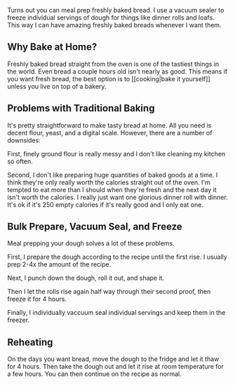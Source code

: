Turns out you can meal prep freshly baked bread. I use a vacuum sealer to freeze individual servings of dough for things like dinner rolls and loafs. This way I can have amazing freshly baked breads whenever I want them.

## Why Bake at Home?
Freshly baked bread straight from the oven is one of the tastiest things in the world. Even bread a couple hours old isn't nearly as good. This means if you want fresh bread, the best option is to [[cooking|bake it yourself]] unless you live on top of a bakery.

## Problems with Traditional Baking
It's pretty straightforward to make tasty bread at home. All you need is decent flour, yeast, and a digital scale. However, there are a number of downsides:

First, finely ground flour is really messy and I don't like cleaning my kitchen so often. 

Second, I don't like preparing huge quantities of baked goods at a time. I think they're only really worth the calories straight out of the oven. I'm tempted to eat more than I should when they're fresh and the next day it isn't worth the calories. I really just want one glorious dinner roll with dinner. It's ok if it's 250 empty calories if it's really good and I only eat one.

## Bulk Prepare, Vacuum Seal, and Freeze
Meal prepping your dough solves a lot of these problems.

First, I prepare the dough according to the recipe until the first rise. I usually prep 2-4x the amount of the recipe.

Next, I punch down the dough, roll it out, and shape it.

Then I let the rolls rise again half way through their second proof, then freeze it for 4 hours.

Finally, I individually vaccuum seal individual servings and keep them in the freezer.

## Reheating
On the days you want bread, move the dough to the fridge and let it thaw for 4 hours. Then take the dough out and let it rise at room temperature for a few hours. You can then continue on the recipe as normal.